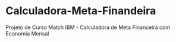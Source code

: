 # Calculadora-Meta-Finandeira
Projeto de Curso Match IBM - Calculadora de Meta Financeira com Economia Mensal

